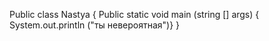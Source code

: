 Public class Nastya
{
Public static void main (string [] args)
{
System.out.println ("ты невероятная")}
}
